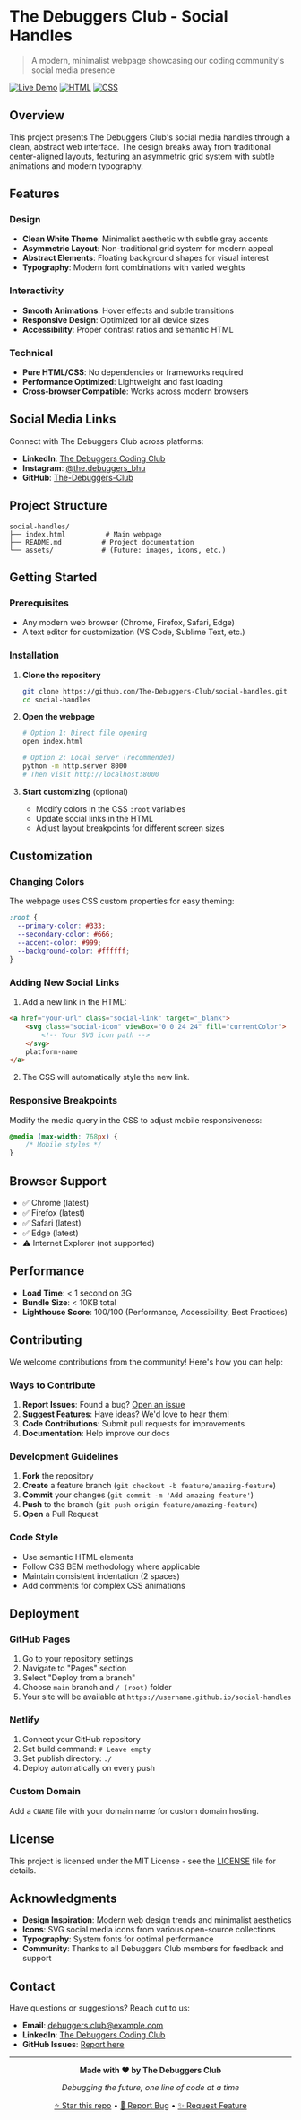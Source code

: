 # The Debuggers Club - Social Handles

> A modern, minimalist webpage showcasing our coding community's social media presence

[![Live Demo](https://img.shields.io/badge/Live-Demo-brightgreen?style=flat-square)](https://your-domain.com)
[![HTML](https://img.shields.io/badge/HTML-5-orange?style=flat-square&logo=html5)](https://developer.mozilla.org/en-US/docs/Web/HTML)
[![CSS](https://img.shields.io/badge/CSS-3-blue?style=flat-square&logo=css3)](https://developer.mozilla.org/en-US/docs/Web/CSS)

## Overview

This project presents The Debuggers Club's social media handles through a clean, abstract web interface. The design breaks away from traditional center-aligned layouts, featuring an asymmetric grid system with subtle animations and modern typography.

## Features

### Design
- **Clean White Theme**: Minimalist aesthetic with subtle gray accents
- **Asymmetric Layout**: Non-traditional grid system for modern appeal
- **Abstract Elements**: Floating background shapes for visual interest
- **Typography**: Modern font combinations with varied weights

### Interactivity
- **Smooth Animations**: Hover effects and subtle transitions
- **Responsive Design**: Optimized for all device sizes
- **Accessibility**: Proper contrast ratios and semantic HTML

### Technical
- **Pure HTML/CSS**: No dependencies or frameworks required
- **Performance Optimized**: Lightweight and fast loading
- **Cross-browser Compatible**: Works across modern browsers

## Social Media Links

Connect with The Debuggers Club across platforms:

- **LinkedIn**: [The Debuggers Coding Club](https://www.linkedin.com/company/the-debuggers-coding-club/)
- **Instagram**: [@the.debuggers_bhu](https://www.instagram.com/the.debuggers_bhu/)
- **GitHub**: [The-Debuggers-Club](https://github.com/The-Debuggers-Club/social-handles)

## Project Structure

```
social-handles/
├── index.html          # Main webpage
├── README.md          # Project documentation
└── assets/            # (Future: images, icons, etc.)
```

## Getting Started

### Prerequisites

- Any modern web browser (Chrome, Firefox, Safari, Edge)
- A text editor for customization (VS Code, Sublime Text, etc.)

### Installation

1. **Clone the repository**
   ```bash
   git clone https://github.com/The-Debuggers-Club/social-handles.git
   cd social-handles
   ```

2. **Open the webpage**
   ```bash
   # Option 1: Direct file opening
   open index.html
   
   # Option 2: Local server (recommended)
   python -m http.server 8000
   # Then visit http://localhost:8000
   ```

3. **Start customizing** (optional)
   - Modify colors in the CSS `:root` variables
   - Update social links in the HTML
   - Adjust layout breakpoints for different screen sizes

## Customization

### Changing Colors

The webpage uses CSS custom properties for easy theming:

```css
:root {
  --primary-color: #333;
  --secondary-color: #666;
  --accent-color: #999;
  --background-color: #ffffff;
}
```

### Adding New Social Links

1. Add a new link in the HTML:
```html
<a href="your-url" class="social-link" target="_blank">
    <svg class="social-icon" viewBox="0 0 24 24" fill="currentColor">
        <!-- Your SVG icon path -->
    </svg>
    platform-name
</a>
```

2. The CSS will automatically style the new link.

### Responsive Breakpoints

Modify the media query in the CSS to adjust mobile responsiveness:

```css
@media (max-width: 768px) {
    /* Mobile styles */
}
```

## Browser Support

- ✅ Chrome (latest)
- ✅ Firefox (latest)
- ✅ Safari (latest)
- ✅ Edge (latest)
- ⚠️ Internet Explorer (not supported)

## Performance

- **Load Time**: < 1 second on 3G
- **Bundle Size**: < 10KB total
- **Lighthouse Score**: 100/100 (Performance, Accessibility, Best Practices)

## Contributing

We welcome contributions from the community! Here's how you can help:

### Ways to Contribute

1. **Report Issues**: Found a bug? [Open an issue](https://github.com/The-Debuggers-Club/social-handles/issues)
2. **Suggest Features**: Have ideas? We'd love to hear them!
3. **Code Contributions**: Submit pull requests for improvements
4. **Documentation**: Help improve our docs

### Development Guidelines

1. **Fork** the repository
2. **Create** a feature branch (`git checkout -b feature/amazing-feature`)
3. **Commit** your changes (`git commit -m 'Add amazing feature'`)
4. **Push** to the branch (`git push origin feature/amazing-feature`)
5. **Open** a Pull Request

### Code Style

- Use semantic HTML elements
- Follow CSS BEM methodology where applicable
- Maintain consistent indentation (2 spaces)
- Add comments for complex CSS animations

## Deployment

### GitHub Pages

1. Go to your repository settings
2. Navigate to "Pages" section
3. Select "Deploy from a branch"
4. Choose `main` branch and `/ (root)` folder
5. Your site will be available at `https://username.github.io/social-handles`

### Netlify

1. Connect your GitHub repository
2. Set build command: `# Leave empty`
3. Set publish directory: `./`
4. Deploy automatically on every push

### Custom Domain

Add a `CNAME` file with your domain name for custom domain hosting.

## License

This project is licensed under the MIT License - see the [LICENSE](LICENSE) file for details.

## Acknowledgments

- **Design Inspiration**: Modern web design trends and minimalist aesthetics
- **Icons**: SVG social media icons from various open-source collections
- **Typography**: System fonts for optimal performance
- **Community**: Thanks to all Debuggers Club members for feedback and support

## Contact

Have questions or suggestions? Reach out to us:

- **Email**: debuggers.club@example.com
- **LinkedIn**: [The Debuggers Coding Club](https://www.linkedin.com/company/the-debuggers-coding-club/)
- **GitHub Issues**: [Report here](https://github.com/The-Debuggers-Club/social-handles/issues)

---

<div align="center">

**Made with ❤️ by The Debuggers Club**

*Debugging the future, one line of code at a time*

[⭐ Star this repo](https://github.com/The-Debuggers-Club/social-handles) • [🐛 Report Bug](https://github.com/The-Debuggers-Club/social-handles/issues) • [✨ Request Feature](https://github.com/The-Debuggers-Club/social-handles/issues)

</div>
